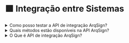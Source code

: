 # 🟪 Integração entre Sistemas

<details>

<summary>Como posso testar a API de integração ArqSign?</summary>

Para testar a API de integração ArqSign, você pode criar uma conta teste grátis em nosso site e testar através da ferramenta Postman (não usar o Swagger).

Em sua conta teste grátis, você terá acesso ao Menu “Integrações” onde obterá as informações necessárias para o teste.

Agora é só seguir as instruções da documentação disponível [clicando aqui.](../administracao/integracoes/)

</details>

<details>

<summary>Quais métodos estão disponíveis na API ArqSign?</summary>

A API de integração da plataforma ArqSign está pronta para que outros softwares construam sua integração à nossa solução de assinatura.

Os métodos disponíveis são:

[POST – Enviar documento para assinar](broken-reference)

[GET – Acompanhamento do Status do documento enviado para assinatura](broken-reference)

[GET – Retorno do documento e registros após a conclusão da assinatura](../administracao/integracoes/api/metodos-disponiveis-na-api/1.-processo/1.4.get-api-v1-processo-idprocesso-status-do-processo.md)

[GET - Acompanhamento dos dados dos signatários que possuem ação de assinar eletronicamente em um processo de assinatura](../administracao/integracoes/api/metodos-disponiveis-na-api/1.-processo/1.5.get-api-v1-processo-idprocesso-dados-signatarios.md)

[PATCH – Reenvio de documento para assinatura](broken-reference)

[PATCH – Cancelamento do envio de documento para assinatura](../administracao/integracoes/api/metodos-disponiveis-na-api/patch-api-v1-processo-idprocesso-cancelar-processo.md)

</details>

<details>

<summary>O Que é API de integração ArqSign?</summary>

API é a abreviatura de Application Programming Interface, ou, em português, Interface de Programação de Aplicativos.

Ou seja, é uma forma de comunicação entre sistemas que permite a integração entre eles.

Por meio da integração de sistemas é possível:

* Troca de informações entre os sistemas integrados;
* Automatização de ações entre os sistemas integrados.

Por meio da API de integração ArqSign é possível que se integre facilmente a Assinatura Eletrônica da ArqSign às demais soluções de sua empresa.

Dessa maneira, você melhora a experiência do usuário, aumenta a produtividade e segurança, reduz riscos operacionais e tarefas repetitivas já que a muitos dados já validados são utilizados nos processos.

[Clique aqui](https://youtu.be/oSHOBNiawgY) e assista ao vídeo explicativo.

</details>
